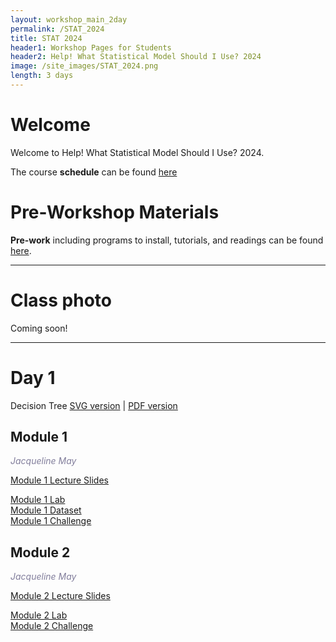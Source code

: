 ```yaml
---
layout: workshop_main_2day
permalink: /STAT_2024
title: STAT 2024
header1: Workshop Pages for Students
header2: Help! What Statistical Model Should I Use? 2024
image: /site_images/STAT_2024.png
length: 3 days
---
```


# Welcome <a id="welcome"></a>

Welcome to Help! What Statistical Model Should I Use? 2024. 

The course **schedule** can be found [here](https://bioinformaticsdotca.github.io/STAT_2024_schedule)

<!-- Meet your **faculty** [here]() -->

# Pre-Workshop Materials <a id="preworkshop"></a>

**Pre-work** including programs to install, tutorials, and readings can be found [here](https://forms.gle/Shvuh86BDhwMKDG26).

***

# Class photo

Coming soon!

***

# Day 1 <a id="day1"></a>

Decision Tree [SVG version](https://drive.google.com/file/d/1DsPk8w8zIlNU5RrtwZeohetjc4yN-EhB/view?usp=sharing) | [PDF version](https://drive.google.com/file/d/1gicCSovyHgAbn4l60dHL3sAEF-AYLHRP/view?usp=sharing)  

##  Module 1

*<font color="#827e9c">Jacqueline May</font>*  

[Module 1 Lecture Slides](https://drive.google.com/file/d/13NcJR_WhQz1vYBAjwqbNY8aFlAJA11YK/view?usp=drive_link)  
<!-- [Module 1 Lecture Recording]()   -->
[Module 1 Lab](https://drive.google.com/file/d/1DrmpdZSCjgLW7PyzwI1tVkGXW_LR760h/view?usp=drive_link)  
[Module 1 Dataset](https://datadryad.org/stash/dataset/doi:10.5061/dryad.f6t39kj)  
[Module 1 Challenge](https://drive.google.com/file/d/1cFTRMvxytyf7rdWsuWRtw7tNEbbMpLv5/view?usp=sharing)  

##  Module 2

*<font color="#827e9c">Jacqueline May</font>*  

[Module 2 Lecture Slides](https://drive.google.com/file/d/1aaz0oZXsdX_8p1RiOhgcmHLf8CW25CKp/view?usp=drive_link)  
<!-- [Module 2 Lecture Recording]()   -->
[Module 2 Lab](https://drive.google.com/file/d/1hWPtO4H9LnbRQS_IKQQ8U4T_edVddrxq/view?usp=drive_link)  
[Module 2 Challenge](https://drive.google.com/file/d/1K_Pthd31dwpGZUJX84oNBR6Bdz3NVuil/view?usp=sharing)  

<!-- # Day 2 <a id="day2"></a> -->

<!-- ##  Module 3 -->

<!-- *<font color="#827e9c">Edmund Su</font>*   -->

<!-- [Module 3 Lecture Slides]()   -->
<!-- [Module 3 Lecture Recording]()   -->
<!-- [Module 3 Lab]()   -->

<!-- ##  Module 4 -->

<!-- *<font color="#827e9c">Guillaume Bourque</font>*   -->

<!-- [Module 4 Lecture Slides]()   -->
<!-- [Module 4 Lecture Recording]()   -->
<!-- [Module 4 Lab]()   --> 

<!-- # Day 3 <a id="day2"></a> -->

<!-- ##  Module 5 -->

<!-- *<font color="#827e9c">David Bujold</font>*   -->

<!-- [Module 5 Lecture Slides]()   -->
<!-- [Module 5 Lecture Recording]()   -->
<!-- [Module 5 Lab]()   -->
